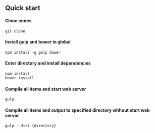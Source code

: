 ## Quick start

#### Clone codes

```
git clone 
```
	
#### Install gulp and bower in global

```
npm install -g gulp bower
```

#### Enter directory and install dependencies

```
npm install
bower install

```

#### Compile all items and start web server

```
gulp
```

#### Compile all items and output to specified directory without start web server

```
gulp --dist {directory}
```
